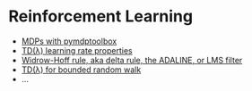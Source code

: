 # Reinforcement Learning
- [MDPs with pymdptoolbox](pymdptoolbox.ipynb)
- [TD(λ) learning rate properties](TD(lambda)%2BLearning%2BRate%2BProperties.ipynb)
- [Widrow-Hoff rule, aka delta rule, the ADALINE, or LMS filter](Widrow-Hoff.ipynb)
- [TD(λ) for bounded random walk](TD-lambda-for-bounded-random-walk.ipynb)
- ...
